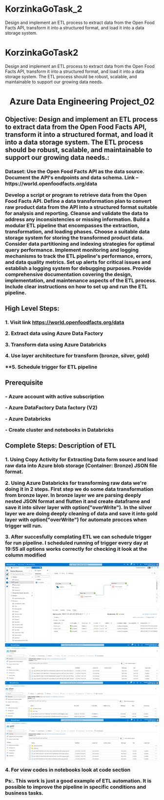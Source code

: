 # KorzinkaGoTask_2
Design and implement an ETL process to extract data from the Open Food Facts API, transform it into a structured format, and load it into a data storage system.

# KorzinkaGoTask2
 Design and implement an ETL process to extract data from the Open Food Facts API, transform it into a structured format, and load it into a data storage system. The ETL process should be robust, scalable, and maintainable to support our growing data needs.


<h1 align="center">Azure Data Engineering Project_02</h1>
<h2 align="left">Objective: Design and implement an ETL process to extract data from the Open Food Facts API, transform it into a structured format, and load it into a data storage system. The ETL process should be robust, scalable, and maintainable to support our growing data needs.:</h2>
<h3 align="left">Dataset:
Use the Open Food Facts API as the data source. Document the API's endpoints and data schema. Link – https://world.openfoodfacts.org/data

Develop a script or program to retrieve data from the Open Food Facts API.
Define a data transformation plan to convert raw product data from the API into a structured format suitable for analysis and reporting.
Cleanse and validate the data to address any inconsistencies or missing information.
Build a modular ETL pipeline that encompasses the extraction, transformation, and loading phases.
Choose a suitable data storage system for storing the transformed product data.
Consider data partitioning and indexing strategies for optimal query performance.
Implement monitoring and logging mechanisms to track the ETL pipeline's performance, errors, and data quality metrics.
Set up alerts for critical issues and establish a logging system for debugging purposes.
Provide comprehensive documentation covering the design, implementation, and maintenance aspects of the ETL process.
Include clear instructions on how to set up and run the ETL pipeline.

</h3>

<h2 align="left">High Level Steps:</h2>
<h3 align="left">

**1. Visit link https://world.openfoodfacts.org/data**

**2. Extract data using Azure Data Factory**

**3. Transform data using Azure Databricks**

**4. Use layer architecture for transform (bronze, silver, gold)**

**5. Schedule trigger for ETL pipeline

</h3>

<h2 align="left">Prerequisite</h2>
<h3 align="left">

**- Azure account with active subscription**

**- Azure DataFactory Data factory (V2)**

**- Azure Databricks**

**- Create cluster and notebooks in Databricks**
</h3>

<h2 align="left">Complete Steps: Description of ETL</h2>
<h3 align="left">

**1. Using Copy Activity for Extracting Data form source and load raw data into Azure blob storage (Container: Bronze) JSON file format.**

**2. Using Azure Databricks for transforming raw data we're doing it in 2 steps. First step we do some data transformation from bronze layer. In bronze layer we are parsing deeply nested JSON format and flutten it and create dataframe and save it into silver layer with option("overWrite"). In the silver layer we are doing deeply cleaning of data and save it into gold layer with option("overWrite") for automate procces when trigger will run.**

**3. After succesfully complating ETL we can schedule trigger for run pipeline. I scheduled running of trigger every day at 19:55 all options works correctly for checking it look at the column modified**

![](Images/ETL.png)
![](Images/Brozne.png)
![](Images/Silver.png)
![](Images/Gold.png)

**4. For view codes in notebooks look at code section**



**Ps:. This work is just a good example of ETL automation. It is possible to improve the pipeline in specific conditions and business tasks.**

